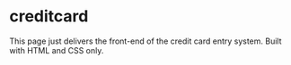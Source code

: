 # creditcard
This page just delivers the front-end of the credit card entry system.
Built with HTML and CSS only.
